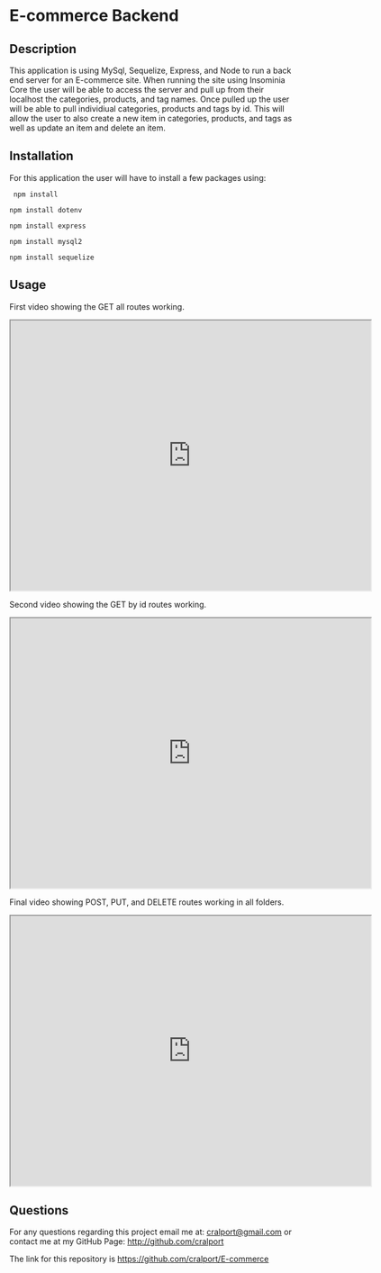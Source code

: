 # E-commerce Backend

## Description

This application is using MySql, Sequelize, Express, and Node to run a back end server for an E-commerce site.  When running the site using Insominia Core the user will be able to access the server and pull up from their localhost the categories, products, and tag names.  Once pulled up the user will be able to pull individiual categories, products and tags by id.  This will allow the user to also create a new item in categories, products, and tags as well as update an item and delete an item.  

## Installation

For this application the user will have to install a few packages using: 

``` npm install```

```npm install dotenv```

```npm install express```

```npm install mysql2```

```npm install sequelize```

## Usage 

First video showing the GET all routes working.

<iframe src="https://drive.google.com/file/d/1iqBnru1OO94TVcRTdz2qwyEH6TRixQRD/preview" width="640" height="480"></iframe>


Second video showing the GET by id routes working.


<iframe src="https://drive.google.com/file/d/1DuK2ocYL-cJth1ON7DIit6O9gq4GZtBE/preview" width="640" height="480"></iframe>


Final video showing POST, PUT, and DELETE routes working in all folders.


<iframe src="https://drive.google.com/file/d/1fsjoXmTqWNxrAxwbNvc0HGCuqfkIzxIK/preview" width="640" height="480"></iframe>

## Questions

For any questions regarding this project email me at: cralport@gmail.com or contact me at my GitHub Page: http://github.com/cralport

The link for this repository is https://github.com/cralport/E-commerce


